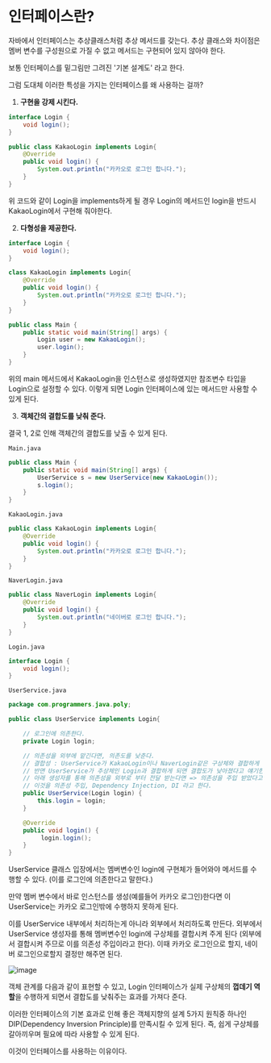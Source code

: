 # 인터페이스란?

자바에서 인터페이스는 추상클래스처럼 추상 메서드를 갖는다. 추상 클래스와 차이점은 멤버 변수를 구성원으로 가질 수 없고 메서드는 구현되어 있지 않아야 한다.

보통 인터페이스를 밑그림만 그려진 '기본 설계도' 라고 한다.

그럼 도대체 이러한 특성을 가지는 인터페이스를 왜 사용하는 걸까?

1. **구현을 강제 시킨다.**

```java
interface Login {
    void login();
}

public class KakaoLogin implements Login{
    @Override 
    public void login() {
        System.out.println("카카오로 로그인 합니다.");
    }
}
```

위 코드와 같이 Login을 implements하게 될 경우 Login의 메서드인 login을 반드시 KakaoLogin에서 구현해 줘야한다.

2. **다형성을 제공한다.**

```java
interface Login {
    void login();
}

class KakaoLogin implements Login{
    @Override 
    public void login() {
        System.out.println("카카오로 로그인 합니다.");
    }
}

public class Main {
    public static void main(String[] args) {
        Login user = new KakaoLogin();
        user.login();
    }
}
```

위의 main 메서드에서 KakaoLogin을 인스턴스로 생성하였지만 참조변수 타입을 Login으로 설정할 수 있다. 이렇게 되면 Login 인터페이스에 있는 메서드만 사용할 수 있게 된다.

3. **객체간의 결합도를 낮춰 준다.**

결국 1, 2로 인해 객체간의 결합도를 낮출 수 있게 된다.

`Main.java`

```java
public class Main {
    public static void main(String[] args) {
        UserService s = new UserService(new KakaoLogin());
        s.login();
    }
}
```

`KakaoLogin.java`

```java
public class KakaoLogin implements Login{
    @Override
    public void login() {
        System.out.println("카카오로 로그인 합니다.");
    }
}
```

`NaverLogin.java`

```java
public class NaverLogin implements Login{
    @Override
    public void login() {
        System.out.println("네이버로 로그인 합니다.");
    }
}
```

`Login.java`

```java
interface Login {
    void login();
}
```

`UserService.java`

```java
package com.programmers.java.poly;

public class UserService implements Login{

    // 로그인에 의존한다.
    private Login login;

    // 의존성을 외부에 맡긴다면, 의존도를 낮춘다.
    // 결합성 : UserService가 KakaoLogin이나 NaverLogin같은 구상체와 결합하게 되면 결합성이 강하다.
    // 반면 UserService가 추상체인 Login과 결합하게 되면 결합도가 낮아졌다고 얘기한다.
    // 아래 생성자를 통해 의존성을 외부로 부터 전달 받는다면 => 의존성을 주입 받았다고 표현한다.
    // 이것을 의존성 주입, Dependency Injection, DI 라고 한다.
    public UserService(Login login) {
        this.login = login;
    }

    @Override
    public void login() {
         login.login();
    }
}

```

UserService 클래스 입장에서는 멤버변수인 login에 구현체가 들어와야 메서드를 수행할 수 있다. (이를 로그인에 의존한다고 말한다.)

만약 멤버 변수에서 바로 인스턴스를 생성(예를들어 카카오 로그인)한다면 이 UserService는 카카오 로그인밖에 수행하지 못하게 된다.

이를 UserService 내부에서 처리하는게 아니라 외부에서 처리하도록 만든다. 외부에서 UserService 생성자를 통해 멤버변수인 login에 구상체를 결합시켜 주게 된다 (외부에서 결합시켜 주므로 이를 의존성 주입이라고 한다). 이때 카카오 로그인으로 할지, 네이버 로그인으로할지 결정만 해주면 된다.  

![image](https://user-images.githubusercontent.com/52458039/128135309-6e5f1d63-decb-48ee-a0c1-6f9093998878.png)

객체 관계를 다음과 같이 표현할 수 있고, Login 인터페이스가 실제 구상체의 **껍데기 역할**을 수행하게 되면서 결합도를 낮춰주는 효과를 가져다 준다.

이러한 인터페이스의 기본 효과로 인해 좋은 객체지향의 설계 5가지 원칙중 하나인 DIP(Dependency Inversion Principle)를 만족시킬 수 있게 된다. 즉, 쉽게 구상체를 갈아끼우며 필요에 따라 사용할 수 있게 된다.

이것이 인터페이스를 사용하는 이유이다.
